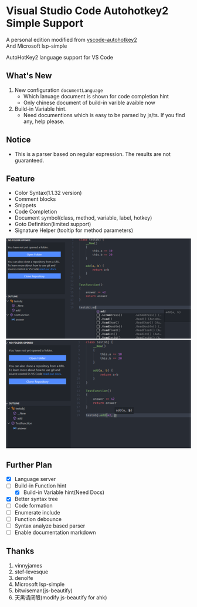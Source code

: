 # Visual Studio Code Autohotkey2 Simple Support

A personal edition modified from [vscode-autohotkey2](https://github.com/vinnyjames/vscode-autohotkey2)  
And Microsoft lsp-simple

AutoHotKey2 language support for VS Code

## What's New

1. New configuration `documentLanguage`
   - Which lanuage document is shown for code completion hint
   - Only chinese document of build-in varible avaible now   
2. Build-in Variable hint.
   - Need documentions which is easy to be parsed by js/ts. If you find any, help please.

## Notice

* This is a parser based on regular expression. The results are not guaranteed.

## Feature
* Color Syntax(1.1.32 version)
* Comment blocks
* Snippets
* Code Completion
* Document symbol(class, method, variable, label, hotkey) 
* Goto Definition(limited support)
* Signature Helper (tooltip for method parameters)

![](pic\completion.png)
![](pic\signature.png)

## Further Plan

* [x] Language server
* [ ] Build-in Function hint
  * [x] Build-in Variable hint(Need Docs)
* [x] Better syntax tree
* [ ] Code formation
* [ ] Enumerate include 
* [ ] Function debounce 
* [ ] Syntax analyze based parser  
* [ ] Enable documentation markdown

## Thanks

1. vinnyjames
2. stef-levesque
3. denolfe
4. Microsoft lsp-simple
5. bitwiseman(js-beautify)
6. 天黑请闭眼(modify js-beautify for ahk)

